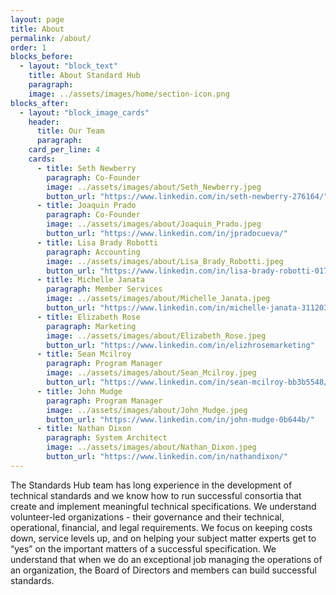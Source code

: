 ```yaml
---
layout: page
title: About
permalink: /about/
order: 1
blocks_before:
  - layout: "block_text"
    title: About Standard Hub
    paragraph:
    image: ../assets/images/home/section-icon.png
blocks_after:
  - layout: "block_image_cards"
    header:
      title: Our Team
      paragraph:
    card_per_line: 4
    cards:
      - title: Seth Newberry
        paragraph: Co-Founder
        image: ../assets/images/about/Seth_Newberry.jpeg
        button_url: "https://www.linkedin.com/in/seth-newberry-276164/"
      - title: Joaquin Prado
        paragraph: Co-Founder
        image: ../assets/images/about/Joaquin_Prado.jpeg
        button_url: "https://www.linkedin.com/in/jpradocueva/"
      - title: Lisa Brady Robotti
        paragraph: Accounting
        image: ../assets/images/about/Lisa_Brady_Robotti.jpeg
        button_url: "https://www.linkedin.com/in/lisa-brady-robotti-0172b210/"
      - title: Michelle Janata
        paragraph: Member Services
        image: ../assets/images/about/Michelle_Janata.jpeg
        button_url: "https://www.linkedin.com/in/michelle-janata-31120310/"
      - title: Elizabeth Rose
        paragraph: Marketing
        image: ../assets/images/about/Elizabeth_Rose.jpeg
        button_url: "https://www.linkedin.com/in/elizhrosemarketing"
      - title: Sean Mcilroy
        paragraph: Program Manager
        image: ../assets/images/about/Sean_Mcilroy.jpeg
        button_url: "https://www.linkedin.com/in/sean-mcilroy-bb3b5548/"
      - title: John Mudge
        paragraph: Program Manager
        image: ../assets/images/about/John_Mudge.jpeg
        button_url: "https://www.linkedin.com/in/john-mudge-0b644b/"
      - title: Nathan Dixon
        paragraph: System Architect
        image: ../assets/images/about/Nathan_Dixon.jpeg
        button_url: "https://www.linkedin.com/in/nathandixon/"
---
```


The Standards Hub team has long experience in the development of technical standards and we know how to run successful consortia that create and implement meaningful technical specifications. We understand volunteer-led organizations - their governance and their technical, operational, financial, and legal requirements. We focus on keeping costs down, service levels up, and on helping your subject matter experts get to “yes” on the important matters of a successful specification. We understand that when we do an exceptional job managing the operations of an organization, the Board of Directors and members can build successful standards.
